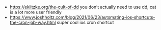 - https://eklitzke.org/the-cult-of-dd you don’t actually need to use dd, cat is a lot more user friendly
- https://www.joshholtz.com/blog/2021/06/23/automating-ios-shortcuts-the-cron-job-way.html super cool ios cron shortcut